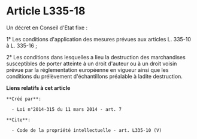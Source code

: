 # Article L335-18

Un décret en Conseil d'Etat fixe : 

1° Les conditions d'application des mesures prévues aux articles L. 335-10 à L. 335-16 ; 

2° Les conditions dans lesquelles a lieu la destruction des marchandises susceptibles de porter atteinte à un droit d'auteur
ou à un droit voisin prévue par la réglementation européenne en vigueur ainsi que les conditions du prélèvement
d'échantillons préalable à ladite destruction.

**Liens relatifs à cet article**

	**Créé par**:

	  - Loi n°2014-315 du 11 mars 2014 - art. 7

	**Cite**:

	  - Code de la propriété intellectuelle - art. L335-10 (V)
